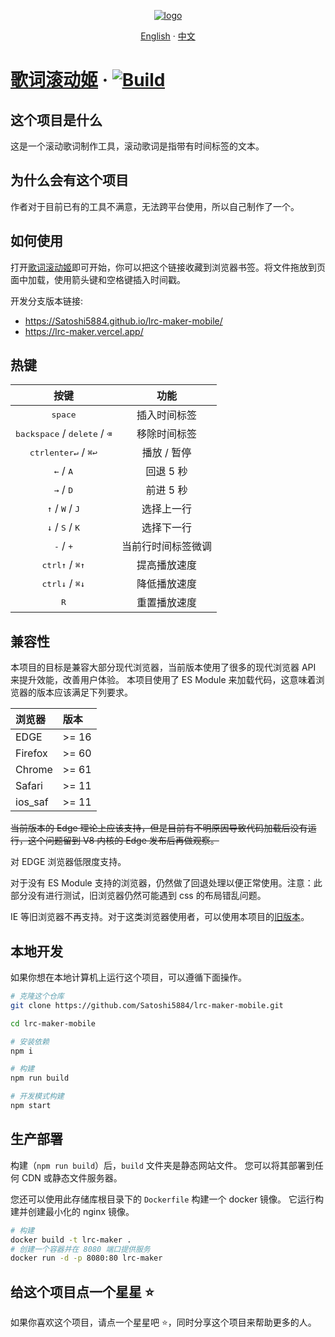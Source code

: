 <p align="center">
    <a href="https://Satoshi5884.github.io/lrc-maker-mobile/">
        <img src="./public/favicons/apple-touch-icon.png" alt="logo" />
    </a>
</p>

<div align="center">

[English](./README.md) · [中文](./README-zh.md)

</div>

# [歌词滚动姬][lrc maker] &middot; [![Build](https://github.com/Satoshi5884/lrc-maker-mobile/actions/workflows/build.yml/badge.svg)](https://github.com/Satoshi5884/lrc-maker-mobile/actions/workflows/build.yml)

## 这个项目是什么

这是一个滚动歌词制作工具，滚动歌词是指带有时间标签的文本。

## 为什么会有这个项目

作者对于目前已有的工具不满意，无法跨平台使用，所以自己制作了一个。

## 如何使用

打开[歌词滚动姬][lrc maker]即可开始，你可以把这个链接收藏到浏览器书签。将文件拖放到页面中加载，使用箭头键和空格键插入时间戳。

开发分支版本链接:

- https://Satoshi5884.github.io/lrc-maker-mobile/
- https://lrc-maker.vercel.app/

## 热键

|                            按键                             |        功能        |
| :---------------------------------------------------------: | :----------------: |
|                      <kbd>space</kbd>                       |    插入时间标签    |
|   <kbd>backspace</kbd> / <kbd>delete</kbd> / <kbd>⌫</kbd>   |    移除时间标签    |
| <kbd>ctrl</kbd><kbd>enter↵</kbd> / <kbd>⌘</kbd><kbd>↩</kbd> |    播放 / 暂停     |
|                 <kbd>←</kbd> / <kbd>A</kbd>                 |     回退 5 秒      |
|                 <kbd>→</kbd> / <kbd>D</kbd>                 |     前进 5 秒      |
|         <kbd>↑</kbd> / <kbd>W</kbd> / <kbd>J</kbd>          |     选择上一行     |
|         <kbd>↓</kbd> / <kbd>S</kbd> / <kbd>K</kbd>          |     选择下一行     |
|                 <kbd>-</kbd> / <kbd>+</kbd>                 | 当前行时间标签微调 |
|   <kbd>ctrl</kbd><kbd>↑</kbd> / <kbd>⌘</kbd><kbd>↑</kbd>    |    提高播放速度    |
|   <kbd>ctrl</kbd><kbd>↓</kbd> / <kbd>⌘</kbd><kbd>↓</kbd>    |    降低播放速度    |
|                        <kbd>R</kbd>                         |    重置播放速度    |

## 兼容性

本项目的目标是兼容大部分现代浏览器，当前版本使用了很多的现代浏览器 API 来提升效能，改善用户体验。
本项目使用了 ES Module 来加载代码，这意味着浏览器的版本应该满足下列要求。

| 浏览器  | 版本  |
| :------ | :---- |
| EDGE    | >= 16 |
| Firefox | >= 60 |
| Chrome  | >= 61 |
| Safari  | >= 11 |
| ios_saf | >= 11 |

<del>
当前版本的 Edge 理论上应该支持，但是目前有不明原因导致代码加载后没有运行，这个问题留到 V8 内核的 Edge 发布后再做观察。
</del>

对 EDGE 浏览器低限度支持。

对于没有 ES Module 支持的浏览器，仍然做了回退处理以便正常使用。注意：此部分没有进行测试，旧浏览器仍然可能遇到 css 的布局错乱问题。

IE 等旧浏览器不再支持。对于这类浏览器使用者，可以使用本项目的[旧版本][version 3.x]。

## 本地开发

如果你想在本地计算机上运行这个项目，可以遵循下面操作。

```bash
# 克隆这个仓库
git clone https://github.com/Satoshi5884/lrc-maker-mobile.git

cd lrc-maker-mobile

# 安装依赖
npm i

# 构建
npm run build

# 开发模式构建
npm start
```

## 生产部署

构建（`npm run build`）后，`build` 文件夹是静态网站文件。
您可以将其部署到任何 CDN 或静态文件服务器。

您还可以使用此存储库根目录下的 `Dockerfile` 构建一个 docker 镜像。
它运行构建并创建最小化的 nginx 镜像。

```bash
# 构建
docker build -t lrc-maker .
# 创建一个容器并在 8080 端口提供服务
docker run -d -p 8080:80 lrc-maker
```

## 给这个项目点一个星星 :star:

如果你喜欢这个项目，请点一个星星吧 :star:，同时分享这个项目来帮助更多的人。

[lrc maker]: https://Satoshi5884.github.io/lrc-maker-mobile/
[version 3.x]: https://lrc-maker.github.io/3.x
